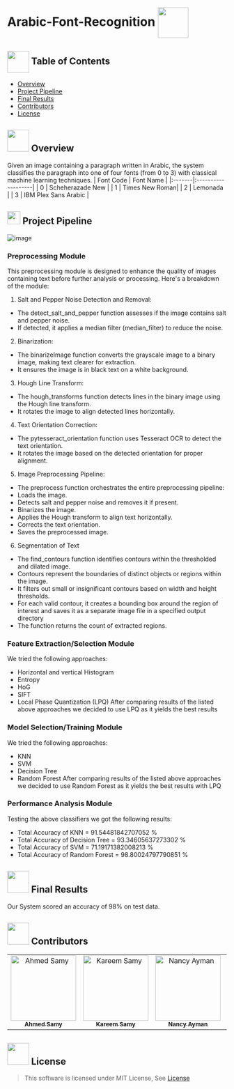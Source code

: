 # Arabic-Font-Recognition <img align= center width=70px height=70px src="https://github.com/YaraHisham61/Arabic-Font-Recognition/assets/88517271/5647920b-c205-4aac-9d75-a6d0f61a1a62">

## <img align= center width=50px height=50px src="https://github.com/AhmedSamy02/Adders-Mania/assets/88517271/dba75e61-02dd-465b-bc31-90907f36c93a"> Table of Contents

- [Overview](#overview)
- [Project Pipeline](#pipe)
- [Final Results](#final)
- [Contributors](#contributors)
- [License](#license)


## <img src="https://github.com/AhmedSamy02/Adders-Mania/assets/88517271/9ed3ee67-0407-4c82-9e29-4faa76d1ac44" width="50" height="50" /> Overview <a name = "overview"></a>
Given an image containing a paragraph written in Arabic, the system classifies the paragraph into one of four fonts (from 0 to 3) with classical machine learning techniques.
| Font Code 	| Font Name |
|:-------|:-------------------|
| 0	|  Scheherazade New |
| 1 | Times New Roman|
| 2 |	Lemonada |
| 3 |	 IBM Plex Sans Arabic |


## <img src="https://github.com/YaraHisham61/Arabic-Font-Recognition/assets/88517271/a1f4f29e-84dd-4a24-871c-8a9118265430" width="30" height="30" /> Project Pipeline <a name = "pipe"></a>

![image](https://github.com/YaraHisham61/Arabic-Font-Recognition/assets/88517271/d974a850-a2a3-4cc1-89ae-cc498c38255f)
### Preprocessing Module
This preprocessing module is designed to enhance the quality of images containing text before further analysis or processing. Here's a breakdown of the module:
1.	Salt and Pepper Noise Detection and Removal:
-	The detect_salt_and_pepper function assesses if the image contains salt and pepper noise.
-	If detected, it applies a median filter (median_filter) to reduce the noise.
2.	Binarization:
-	The binarizeImage function converts the grayscale image to a binary image, making text clearer for extraction.
-	It ensures the image is in black text on a white background.
3.	Hough Line Transform:
-	The hough_transforms function detects lines in the binary image using the Hough line transform.
-	It rotates the image to align detected lines horizontally.
4.	Text Orientation Correction:
-	The pytesseract_orientation function uses Tesseract OCR to detect the text orientation.
-	It rotates the image based on the detected orientation for proper alignment.
5.	Image Preprocessing Pipeline:
-	The preprocess function orchestrates the entire preprocessing pipeline:
-	Loads the image.
-	Detects salt and pepper noise and removes it if present.
-	Binarizes the image.
-	Applies the Hough transform to align text horizontally.
-	Corrects the text orientation.
-	Saves the preprocessed image.
6.	Segmentation of Text
-	The find_contours function identifies contours within the thresholded and dilated image.
-	Contours represent the boundaries of distinct objects or regions within the image.
-	It filters out small or insignificant contours based on width and height thresholds.
-	For each valid contour, it creates a bounding box around the region of interest and saves it as a separate image file in a specified output directory 
-	The function returns the count of extracted regions.
### Feature Extraction/Selection Module
We tried the following approaches: 
-	Horizontal and vertical Histogram
-	Entropy
-	HoG
-	SIFT
-	Local Phase Quantization (LPQ)
After comparing results of the listed above approaches we decided to use LPQ as it yields the best results 

### Model Selection/Training Module
We tried the following approaches:
-	KNN
-	SVM
-	Decision Tree
-	Random Forest 
After comparing results of the listed above approaches we decided to use Random Forest as it yields the best results with LPQ
### Performance Analysis Module
Testing the above classifiers we got the following results:
-	Total Accuracy of KNN = 91.54481842707052 %
-	Total Accuracy of Decision Tree = 93.34605637273302 %
-	Total Accuracy of SVM = 71.19171382008213 %
-	Total Accuracy of Random Forest = 98.80024797790851 %

## <img src="https://github.com/YaraHisham61/Arabic-Font-Recognition/assets/88517271/f42b863b-c284-4db9-bb59-00b9062f0f3d" width="50" height="50" /> Final Results <a name = "final"></a>
Our System scored an accuracy of 98% on test data.


## <img src="https://github.com/YaraHisham61/OS_Scheduler/assets/88517271/859c6d0a-d951-4135-b420-6ca35c403803" width="50" height="50" /> Contributors <a name = "contributors"></a>
<table>
  <tr>
   <td align="center">
    <a href="https://github.com/AhmedSamy02" target="_black">
    <img src="https://avatars.githubusercontent.com/u/96637750?v=4" width="150px;" alt="Ahmed Samy"/>
    <br />
    <sub><b>Ahmed Samy</b></sub></a>
    </td>
   <td align="center">
    <a href="https://github.com/kaokab33" target="_black">
    <img src="https://avatars.githubusercontent.com/u/93781327?v=4" width="150px;" alt="Kareem Samy"/>
    <br />
    <sub><b>Kareem Samy</b></sub></a>
    </td>
   <td align="center">
    <a href="https://github.com/nancyalgazzar" target="_black">
    <img src="https://avatars.githubusercontent.com/u/94644017?v=4" width="150px;" alt="Nancy Ayman"/>
    <br />
    <sub><b>Nancy Ayman</b></sub></a>
    </td>
   <td align="center">
    <a href="https://github.com/YaraHisham61" target="_black">
    <img src="https://avatars.githubusercontent.com/u/88517271?v=4" width="150px;" alt="Yara Hisham"/>
    <br />
    <sub><b>Yara Hisham</b></sub></a>
    </td>
  </tr>
 </table>

  ## <img src="https://github.com/YaraHisham61/Architecture_Project/assets/88517271/c4a8b264-bf74-4f14-ba2a-b017ef999151" width="50" height="50" /> License <a name = "license"></a>
> This software is licensed under MIT License, See [License](https://github.com/YaraHisham61/Arabic-Font-Recognition/blob/master/LICENSE)
